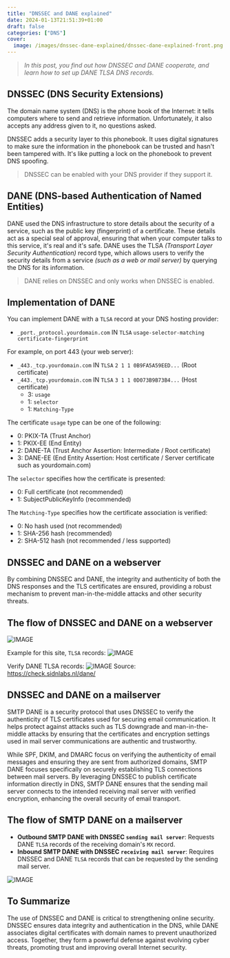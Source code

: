```yaml
---
title: "DNSSEC and DANE explained"
date: 2024-01-13T21:51:39+01:00
draft: false
categories: ["DNS"]
cover: 
  image: /images/dnssec-dane-explained/dnssec-dane-explained-front.png
---
```


> _In this post, you find out how DNSSEC and DANE cooperate, and learn how to set up DANE TLSA DNS records._

## DNSSEC (DNS Security Extensions)
The domain name system (DNS) is the phone book of the Internet: it tells computers where to send and retrieve information. Unfortunately, it also accepts any address given to it, no questions asked.

DNSSEC adds a security layer to this phonebook. It uses digital signatures to make sure the information in the phonebook can be trusted and hasn't been tampered with. It's like putting a lock on the phonebook to prevent DNS spoofing.

> DNSSEC can be enabled with your DNS provider if they support it.

## DANE (DNS-based Authentication of Named Entities)
DANE used the DNS infrastructure to store details about the security of a service, such as the public key (fingerprint) of a certificate. These details act as a special seal of approval, ensuring that when your computer talks to this service, it's real and it's safe. DANE uses the TLSA _(Transport Layer Security Authentication)_ record type, which allows users to verify the security details from a service _(such as a web or mail server)_ by querying the DNS for its information.  

> DANE relies on DNSSEC and only works when DNSSEC is enabled.

## Implementation of DANE
You can implement DANE with a `TLSA` record at your DNS hosting provider:
- `_port._protocol.yourdomain.com` IN `TLSA` `usage-selector-matching certificate-fingerprint`

For example, on port 443 (your web server):
  - `_443._tcp.yourdomain.com` IN `TLSA` `2 1 1 0B9FA5A59EED...` (Root certificate)
  - `_443._tcp.yourdomain.com` IN `TLSA` `3 1 1 0D073B9B73B4...` (Host certificate)
      - 3: `usage`
      - 1: `selector`
      - 1: `Matching-Type`

The certificate `usage` type can be one of the following:
- 0: PKIX-TA (Trust Anchor)
- 1: PKIX-EE (End Entity)
- 2: DANE-TA (Trust Anchor Assertion: Intermediate / Root certificate)
- 3: DANE-EE (End Entity Assertion: Host certificate / Server certificate such as yourdomain.com)

The `selector` specifies how the certificate is presented:
- 0: Full certificate (not recommended)
- 1: SubjectPublicKeyInfo (recommended)

The `Matching-Type` specifies how the certificate association is verified:
- 0: No hash used (not recommended)
- 1: SHA-256 hash (recommended)
- 2: SHA-512 hash (not recommended / less supported)

## DNSSEC and DANE on a webserver
By combining DNSSEC and DANE, the integrity and authenticity of both the DNS responses and the TLS certificates are ensured, providing a robust mechanism to prevent man-in-the-middle attacks and other security threats.

## The flow of DNSSEC and DANE on a webserver
![IMAGE](/images/dnssec-dane-explained/webserverdane-visual.png)

Example for this site, `TLSA` records:
![IMAGE](/images/dnssec-dane-explained/dnssec-dane-explained-1.png)

Verify DANE TLSA records:
![IMAGE](/images/dnssec-dane-explained/dnssec-dane-explained-2.png)
Source: https://check.sidnlabs.nl/dane/ 

## DNSSEC and DANE on a mailserver
SMTP DANE is a security protocol that uses DNSSEC to verify the authenticity of TLS certificates used for securing email communication. It helps protect against attacks such as TLS downgrade and man-in-the-middle attacks by ensuring that the certificates and encryption settings used in mail server communications are authentic and trustworthy.

While SPF, DKIM, and DMARC focus on verifying the authenticity of email messages and ensuring they are sent from authorized domains, SMTP DANE focuses specifically on securely establishing TLS connections between mail servers. By leveraging DNSSEC to publish certificate information directly in DNS, SMTP DANE ensures that the sending mail server connects to the intended receiving mail server with verified encryption, enhancing the overall security of email transport.

## The flow of SMTP DANE on a mailserver
- **Outbound SMTP DANE with DNSSEC `sending mail server`**: Requests DANE `TLSA` records of the receiving domain's `MX` record.
- **Inbound SMTP DANE with DNSSEC `receiving mail server`**: Requires DNSSEC and DANE `TLSA` records that can be requested by the sending mail server.

![IMAGE](/images/dnssec-dane-explained/smtpdane-visual.png)

## To Summarize
The use of DNSSEC and DANE is critical to strengthening online security. DNSSEC ensures data integrity and authentication in the DNS, while DANE associates digital certificates with domain names to prevent unauthorized access. Together, they form a powerful defense against evolving cyber threats, promoting trust and improving overall Internet security.